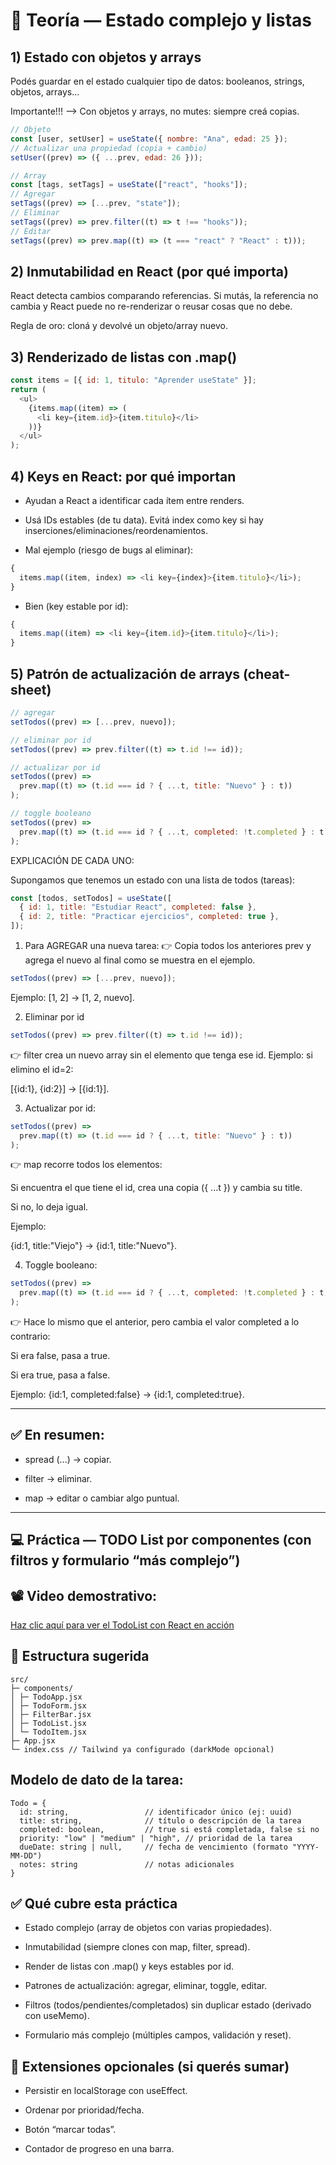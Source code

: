 # 🧠 Teoría — Estado complejo y listas

## 1) Estado con objetos y arrays

Podés guardar en el estado cualquier tipo de datos: booleanos, strings, objetos, arrays…

Importante!!! --> Con objetos y arrays, no mutes: siempre creá copias.

```js
// Objeto
const [user, setUser] = useState({ nombre: "Ana", edad: 25 });
// Actualizar una propiedad (copia + cambio)
setUser((prev) => ({ ...prev, edad: 26 }));

// Array
const [tags, setTags] = useState(["react", "hooks"]);
// Agregar
setTags((prev) => [...prev, "state"]);
// Eliminar
setTags((prev) => prev.filter((t) => t !== "hooks"));
// Editar
setTags((prev) => prev.map((t) => (t === "react" ? "React" : t)));
```

## 2) Inmutabilidad en React (por qué importa)

React detecta cambios comparando referencias. Si mutás, la referencia no cambia y React puede no re-renderizar o reusar cosas que no debe.

Regla de oro: cloná y devolvé un objeto/array nuevo.

## 3) Renderizado de listas con .map()

```js
const items = [{ id: 1, titulo: "Aprender useState" }];
return (
  <ul>
    {items.map((item) => (
      <li key={item.id}>{item.titulo}</li>
    ))}
  </ul>
);
```

## 4) Keys en React: por qué importan

- Ayudan a React a identificar cada ítem entre renders.

- Usá IDs estables (de tu data). Evitá index como key si hay inserciones/eliminaciones/reordenamientos.

- Mal ejemplo (riesgo de bugs al eliminar):

```js
{
  items.map((item, index) => <li key={index}>{item.titulo}</li>);
}
```

- Bien (key estable por id):

```js
{
  items.map((item) => <li key={item.id}>{item.titulo}</li>);
}
```

## 5) Patrón de actualización de arrays (cheat-sheet)

```js
// agregar
setTodos((prev) => [...prev, nuevo]);

// eliminar por id
setTodos((prev) => prev.filter((t) => t.id !== id));

// actualizar por id
setTodos((prev) =>
  prev.map((t) => (t.id === id ? { ...t, title: "Nuevo" } : t))
);

// toggle booleano
setTodos((prev) =>
  prev.map((t) => (t.id === id ? { ...t, completed: !t.completed } : t))
);
```

EXPLICACIÓN DE CADA UNO:

Supongamos que tenemos un estado con una lista de todos (tareas):

```js
const [todos, setTodos] = useState([
  { id: 1, title: "Estudiar React", completed: false },
  { id: 2, title: "Practicar ejercicios", completed: true },
]);
```

1. Para AGREGAR una nueva tarea:
   👉 Copia todos los anteriores prev y agrega el nuevo al final como se muestra en el ejemplo.

```js
setTodos((prev) => [...prev, nuevo]);
```

Ejemplo: [1, 2] → [1, 2, nuevo].

2. Eliminar por id

```js
setTodos((prev) => prev.filter((t) => t.id !== id));
```

👉 filter crea un nuevo array sin el elemento que tenga ese id.
Ejemplo: si elimino el id=2:

[{id:1}, {id:2}] → [{id:1}].

3. Actualizar por id:

```js
setTodos((prev) =>
  prev.map((t) => (t.id === id ? { ...t, title: "Nuevo" } : t))
);
```

👉 map recorre todos los elementos:

Si encuentra el que tiene el id, crea una copia ({ ...t }) y cambia su title.

Si no, lo deja igual.

Ejemplo:

{id:1, title:"Viejo"} → {id:1, title:"Nuevo"}.

4. Toggle booleano:

```js
setTodos((prev) =>
  prev.map((t) => (t.id === id ? { ...t, completed: !t.completed } : t))
);
```

👉 Hace lo mismo que el anterior, pero cambia el valor completed a lo contrario:

Si era false, pasa a true.

Si era true, pasa a false.

Ejemplo:
{id:1, completed:false} → {id:1, completed:true}.

---

## ✅ En resumen:

- spread (...) → copiar.

- filter → eliminar.

- map → editar o cambiar algo puntual.

---

## 💻 Práctica — TODO List por componentes (con filtros y formulario “más complejo”)

## 📽️ **Video demostrativo:**

[Haz clic aquí para ver el TodoList con React en acción](./estado-avanzado/public/video/video%20demostrativo%20TodoList%20con%20React.mp4)

## 📁 Estructura sugerida

```
src/
├─ components/
│ ├─ TodoApp.jsx
│ ├─ TodoForm.jsx
│ ├─ FilterBar.jsx
│ ├─ TodoList.jsx
│ └─ TodoItem.jsx
├─ App.jsx
└─ index.css // Tailwind ya configurado (darkMode opcional)
```

## Modelo de dato de la tarea:

```plaintext
Todo = {
  id: string,                 // identificador único (ej: uuid)
  title: string,              // título o descripción de la tarea
  completed: boolean,         // true si está completada, false si no
  priority: "low" | "medium" | "high", // prioridad de la tarea
  dueDate: string | null,     // fecha de vencimiento (formato "YYYY-MM-DD")
  notes: string               // notas adicionales
}
```

## ✅ Qué cubre esta práctica

- Estado complejo (array de objetos con varias propiedades).

- Inmutabilidad (siempre clones con map, filter, spread).

- Render de listas con .map() y keys estables por id.

- Patrones de actualización: agregar, eliminar, toggle, editar.

- Filtros (todos/pendientes/completados) sin duplicar estado (derivado con useMemo).

- Formulario más complejo (múltiples campos, validación y reset).

## 🧪 Extensiones opcionales (si querés sumar)

- Persistir en localStorage con useEffect.

- Ordenar por prioridad/fecha.

- Botón “marcar todas”.

- Contador de progreso en una barra.
